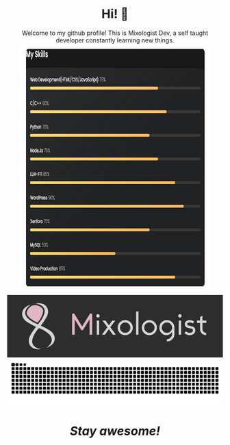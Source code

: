 <h1 align="center"> Hi! 👋</h1>

<p align="center">
    Welcome to my github profile! This is Mixologist Dev, a self taught developer constantly learning new things.
    
  <br>
  <img src="https://github.com/Mixologist6105/Mixologist6105/blob/main/srcs/my_skills.png" width="443" height="584">
  <img src="https://github.com/Mixologist6105/Mixologist6105/blob/main/srcs/Mixologist_prim.gif">
  <img src="https://raw.githubusercontent.com/Mixologist6105/Mixologist6105/b4015f0f2c5a41d7224d14dba2649f815ce4ef36/srcs/grid-snake.svg">
</p>

<h1 align="center"><i>Stay awesome!</i></h1>

